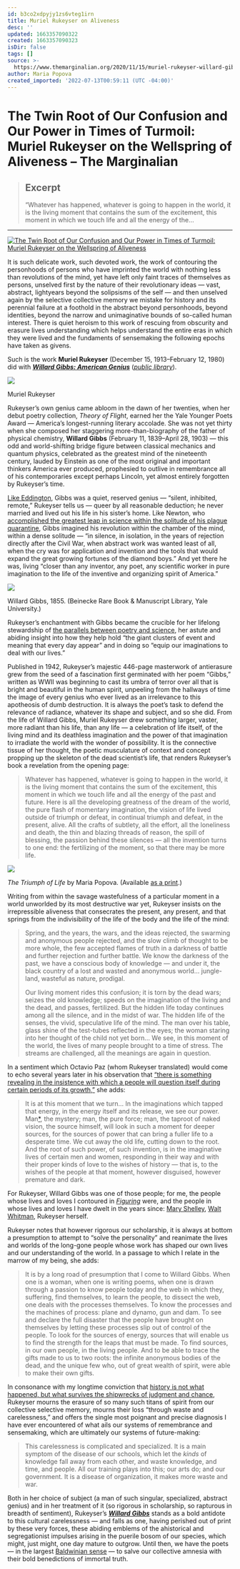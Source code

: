 ```yaml
---
id: b3co2xdpyjy1zs6vteg1irn
title: Muriel Rukeyser on Aliveness
desc: ''
updated: 1663357090322
created: 1663357090323
isDir: false
tags: []
source: >-
  https://www.themarginalian.org/2020/11/15/muriel-rukeyser-willard-gibbs-presumption/?mc_cid=d755b779d8&mc_eid=2b7812901d
author: Maria Popova
created_imported: '2022-07-13T00:59:11 (UTC -04:00)'
---
```


# The Twin Root of Our Confusion and Our Power in Times of Turmoil: Muriel Rukeyser on the Wellspring of Aliveness – The Marginalian

> ## Excerpt
> “Whatever has happened, whatever is going to happen in the world, it is the living moment that contains the sum of the excitement, this moment in which we touch life and all the energy of the…

---
[![The Twin Root of Our Confusion and Our Power in Times of Turmoil: Muriel Rukeyser on the Wellspring of Aliveness](https://i0.wp.com/www.themarginalian.org/wp-content/uploads/2020/11/rukeyser_gibbs.jpg?fit=320%2C497&ssl=1)](https://www.amazon.com/Willard-Gibbs-Muriel-Rukeyser/dp/0918024579/?tag=braipick-20)

It is such delicate work, such devoted work, the work of contouring the personhoods of persons who have imprinted the world with nothing less than revolutions of the mind, yet have left only faint traces of themselves as persons, unselved first by the nature of their revolutionary ideas — vast, abstract, lightyears beyond the solipsisms of the self — and then unselved again by the selective collective memory we mistake for history and its perennial failure at a foothold in the abstract beyond personhoods, beyond identities, beyond the narrow and unimaginative bounds of so-called human interest. There is quiet heroism to this work of rescuing from obscurity and erasure lives understanding which helps understand the entire eras in which they were lived and the fundaments of sensemaking the following epochs have taken as givens.

Such is the work **Muriel Rukeyser** (December 15, 1913–February 12, 1980) did with [***Willard Gibbs: American Genius***](https://www.amazon.com/Willard-Gibbs-Muriel-Rukeyser/dp/0918024579/?tag=braipick-20) ([*public library*](https://www.worldcat.org/title/willard-gibbs/oclc/243019161&referer=brief_results)).

![](https://i0.wp.com/www.themarginalian.org/wp-content/uploads/2014/05/murielrukeyser.jpg?w=680&ssl=1)

Muriel Rukeyser

Rukeyser’s own genius came abloom in the dawn of her twenties, when her debut poetry collection, *Theory of Flight*, earned her the Yale Younger Poets Award — America’s longest-running literary accolade. She was not yet thirty when she composed her staggering more-than-biography of the father of physical chemistry, **Willard Gibbs** (February 11, 1839–April 28, 1903) — this odd and world-shifting bridge figure between classical mechanics and quantum physics, celebrated as the greatest mind of the nineteenth century, lauded by Einstein as one of the most original and important thinkers America ever produced, prophesied to outlive in remembrance all of his contemporaries except perhaps Lincoln, yet almost entirely forgotten by Rukeyser’s time.

[Like Eddington](https://www.themarginalian.org/2019/10/29/in-transit-neil-gaiman-eddington/), Gibbs was a quiet, reserved genius — “silent, inhibited, remote,” Rukeyser tells us — queer by all reasonable deduction; he never married and lived out his life in his sister’s home. Like Newton, who [accomplished the greatest leap in science within the solitude of his plague quarantine](https://www.themarginalian.org/2020/04/06/newton-plague/), Gibbs imagined his revolution within the chamber of the mind, within a dense solitude — “in silence, in isolation, in the years of rejection directly after the Civil War, when abstract work was wanted least of all, when the cry was for application and invention and the tools that would expand the great growing fortunes of the diamond boys.” And yet there he was, living “closer than any inventor, any poet, any scientific worker in pure imagination to the life of the inventive and organizing spirit of America.”

![](https://i0.wp.com/www.themarginalian.org/wp-content/uploads/2020/11/WillardGibbs_Yale.jpg?resize=680%2C903&ssl=1)

Willard Gibbs, 1855. (Beinecke Rare Book & Manuscript Library, Yale University.)

Rukeyser’s enchantment with Gibbs became the crucible for her lifelong stewardship of [the parallels between poetry and science](https://www.themarginalian.org/2014/05/16/muriel-rukeyser-life-of-poetry/), her astute and abiding insight into how they help hold “the giant clusters of event and meaning that every day appear” and in doing so “equip our imaginations to deal with our lives.”

Published in 1942, Rukeyser’s majestic 446-page masterwork of antierasure grew from the seed of a fascination first germinated with her poem “Gibbs,” written as WWII was beginning to cast its umbra of terror over all that is bright and beautiful in the human spirit, unpeeling from the hallways of time the image of every genius who ever lived as an irrelevance to this apotheosis of dumb destruction. It is always the poet’s task to defend the relevance of radiance, whatever its shape and subject, and so she did. From the life of Willard Gibbs, Muriel Rukeyser drew something larger, vaster, more radiant than his life, than any life — a celebration of life itself, of the living mind and its deathless imagination and the power of that imagination to irradiate the world with the wonder of possibility. It is the connective tissue of her thought, the poetic musculature of context and concept propping up the skeleton of the dead scientist’s life, that renders Rukeyser’s book a revelation from the opening page:

> Whatever has happened, whatever is going to happen in the world, it is the living moment that contains the sum of the excitement, this moment in which we touch life and all the energy of the past and future. Here is all the developing greatness of the dream of the world, the pure flash of momentary imagination, the vision of life lived outside of triumph or defeat, in continual triumph and defeat, in the present, alive. All the crafts of subtlety, all the effort, all the loneliness and death, the thin and blazing threads of reason, the spill of blessing, the passion behind these silences — all the invention turns to one end: the fertilizing of the moment, so that there may be more life.

[![](https://i0.wp.com/www.themarginalian.org/wp-content/uploads/2020/11/TheTriumphOfLife_MariaPopova.jpg?resize=680%2C907&ssl=1)](https://society6.com/product/the-triumph-of-life_print?curator=brainpickier)

*The Triumph of Life* by Maria Popova. (Available [as a print](https://society6.com/product/the-triumph-of-life_print?curator=brainpickier).)

Writing from within the savage wastefulness of a particular moment in a world unworlded by its most destructive war yet, Rukeyser insists on the irrepressible aliveness that consecrates the present, any present, and that springs from the indivisibility of the life of the body and the life of the mind:

> Spring, and the years, the wars, and the ideas rejected, the swarming and anonymous people rejected, and the slow climb of thought to be more whole, the few accepted flames of truth in a darkness of battle and further rejection and further battle. We know the darkness of the past, we have a conscious body of knowledge — and under it, the black country of a lost and wasted and anonymous world… jungle-land, wasteful as nature, prodigal.
> 
> Our living moment rides this confusion; it is torn by the dead wars; seizes the old knowledge; speeds on the imagination of the living and the dead, and passes, fertilized. But the hidden life today continues among all the silence, and in the midst of war. The hidden life of the senses, the vivid, speculative life of the mind. The man over his table, glass shine of the test-tubes reflected in the eyes; the woman staring into her thought of the child not yet born… We see, in this moment of the world, the lives of many people brought to a time of stress. The streams are challenged, all the meanings are again in question.

In a sentiment which Octavio Paz (whom Rukeyser translated) would come to echo several years later in his observation that [“there is something revealing in the insistence with which a people will question itself during certain periods of its growth,”](https://www.themarginalian.org/2020/06/03/octavio-paz-labirynth-of-solitude/) she adds:

> It is at this moment that we turn… In the imaginations which tapped that energy, in the energy itself and its release, we see our power. Man[\*](https://www.themarginalian.org/2014/10/17/ursula-k-le-guin-gender/), the mystery; man, the pure force; man, the taproot of naked vision, the source himself, will look in such a moment for deeper sources, for the sources of power that can bring a fuller life to a desperate time. We cut away the old life, cutting down to the root. And the root of such power, of such invention, is in the imaginative lives of certain men and women, responding in their way and with their proper kinds of love to the wishes of history — that is, to the wishes of the people at that moment, however disguised, however premature and dark.

For Rukeyser, Willard Gibbs was one of those people; for me, the people whose lives and loves I contoured in [*Figuring*](https://www.themarginalian.org/2018/11/01/figuring/) were, and the people in whose lives and loves I have dwelt in the years since: [Mary Shelley](https://www.themarginalian.org/tag/mary-shelley/), [Walt Whitman](https://www.themarginalian.org/tag/walt-whitman), Rukeyser herself.

Rukeyser notes that however rigorous our scholarship, it is always at bottom a presumption to attempt to “solve the personality” and reanimate the lives and worlds of the long-gone people whose work has shaped our own lives and our understanding of the world. In a passage to which I relate in the marrow of my being, she adds:

> It is by a long road of presumption that I come to Willard Gibbs. When one is a woman, when one is writing poems, when one is drawn through a passion to know people today and the web in which they, suffering, find themselves, to learn the people, to dissect the web, one deals with the processes themselves. To know the processes and the machines of process: plane and dynamo, gun and dam. To see and declare the full disaster that the people have brought on themselves by letting these processes slip out of control of the people. To look for the sources of energy, sources that will enable us to find the strength for the leaps that must be made. To find sources, in our own people, in the living people. And to be able to trace the gifts made to us to two roots: the infinite anonymous bodies of the dead, and the unique few who, out of great wealth of spirit, were able to make their own gifts.

In consonance with my longtime conviction that [history is not what happened, but what survives the shipwrecks of judgment and chance](https://www.themarginalian.org/2018/11/01/figuring/), Rukeyser mourns the erasure of so many such titans of spirit from our collective selective memory, mourns their loss “through waste and carelessness,” and offers the single most poignant and precise diagnosis I have ever encountered of what ails our systems of remembrance and sensemaking, which are ultimately our systems of future-making:

> This carelessness is complicated and specialized. It is a main symptom of the disease of our schools, which let the *kinds* of knowledge fall away from each other, and waste knowledge, and time, and people. All our training plays into this; our arts do; and our government. It is a disease of organization, it makes more waste and war.

Both in her choice of subject (a man of such singular, specialized, abstract genius) and in her treatment of it (so rigorous in scholarship, so rapturous in breadth of sentiment), Rukeyser’s [***Willard Gibbs***](https://www.amazon.com/Willard-Gibbs-Muriel-Rukeyser/dp/0918024579/?tag=braipick-20) stands as a bold antidote to this cultural carelessness — and falls as one, having perished out of print by these very forces, these abiding emblems of the ahistorical and segregationist impulses arising in the puerile bosom of our species, which might, just might, one day mature to outgrow. Until then, we have the poets — in the largest [Baldwinian sense](https://www.themarginalian.org/2016/04/13/james-baldwin-the-artists-struggle-for-integrity/) — to salve our collective amnesia with their bold benedictions of immortal truth.
